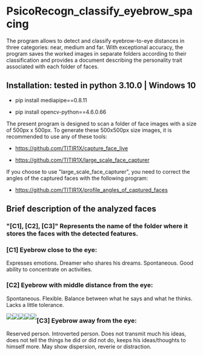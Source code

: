 # PsicoRecogn_classify_eyebrow_spacing
The program allows to detect and classify eyebrow-to-eye distances in three categories: near, medium and far. With exceptional accuracy, the program saves the worked images in separate folders according to their classification and provides a document describing the personality trait associated with each folder of faces.

## Installation: tested in python 3.10.0 | Windows 10

- pip install mediapipe==0.8.11

- pip install opencv-python==4.6.0.66


The present program is designed to scan a folder of face images with a size of 500px x 500px. To generate these 500x500px size images, it is recommended to use any of these tools:
- https://github.com/TITIR1X/capture_face_live

- https://github.com/TITIR1X/large_scale_face_capturer

If you choose to use "large_scale_face_capturer", you need to correct the angles of the captured faces with the following program:

- https://github.com/TITIR1X/profile_angles_of_captured_faces

## Brief description of the analyzed faces
### "[C1], [C2], [C3]" Represents the name of the folder where it stores the faces with the detected features.

### [C1] Eyebrow close to the eye:
Expresses emotions.
Dreamer who shares his dreams.
Spontaneous.
Good ability to concentrate on activities.

### [C2] Eyebrow with middle distance from the eye:
Spontaneous.
Flexible.
Balance between what he says and what he thinks.
Lacks a little tolerance.
<div style="width:100px height="100";">
  <img src="https://i.ibb.co/P6PJtXm/0-85-rostro-2160.jpg" style="float:left;">
  <img src="https://i.ibb.co/1vFfDdk/0-8-rostro-436.jpg" style="float:left;">
  <img src="https://i.ibb.co/XZgCLwb/0-8-rostro-746.jpg" style="float:left;">
  <img src="https://i.ibb.co/4465KLR/0-82-rostro-959.jpg" style="float:left;">
  <img src="https://i.ibb.co/vHjDTPp/0-82-rostro-2086.jpg" style="float:left;">
</div>

### [C3] Eyebrow away from the eye:
Reserved person.
Introverted person.
Does not transmit much his ideas, does not tell the things he did or did not do, keeps his ideas/thoughts to himself more.
May show dispersion, reverie or distraction.
